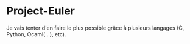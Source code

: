 # Project-Euler
Je vais tenter d'en faire le plus possible grâce à plusieurs langages (C, Python, Ocaml(...), etc).
